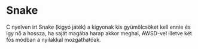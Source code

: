 # Snake
C nyelven irt Snake (kigyó játék) a kigyonak kis gyümölcsöket kell ennie és igy nő a hossza, ha saját magába harap akkor meghal, AWSD-vel illetve két fős módban a nyilakkal mozgathatóak.

